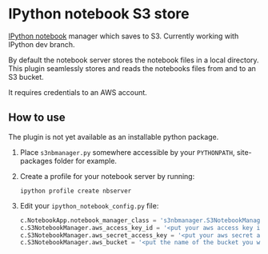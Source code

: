 # IPython notebook S3 store

[IPython notebook](http://ipython.org/ipython-doc/dev/interactive/htmlnotebook.html) manager which saves to S3.
Currently working with IPython dev branch.

By default the notebook server stores the notebook files in a local directory.  
This plugin seamlessly stores and reads the notebooks files from and to an S3 bucket.

It requires credentials to an AWS account.


## How to use

The plugin is not yet available as an installable python package.

1. Place `s3nbmanager.py` somewhere accessible by your `PYTHONPATH`, site-packages folder for example.

2. Create a profile for your notebook server by running:   
    ```
    ipython profile create nbserver
    ```    

3. Edit your `ipython_notebook_config.py` file:

    ```python
    c.NotebookApp.notebook_manager_class = 's3nbmanager.S3NotebookManager'
    c.S3NotebookManager.aws_access_key_id = '<put your aws access key id here>'
    c.S3NotebookManager.aws_secret_access_key = '<put your aws secret access key here>'
    c.S3NotebookManager.aws_bucket = '<put the name of the bucket you want to use>'
    ```
